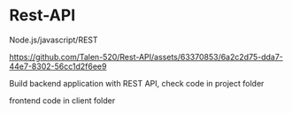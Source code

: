 # Rest-API
Node.js/javascript/REST


https://github.com/Talen-520/Rest-API/assets/63370853/6a2c2d75-dda7-44e7-8302-56cc1d2f6ee9

Build backend application with REST API, check code in project folder

frontend code in client folder
